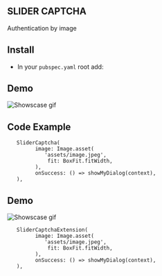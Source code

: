 ## SLIDER CAPTCHA
Authentication by image


## Install 
* In your `pubspec.yaml` root add:

## Demo
![Showscase gif](https://github.com/BrianTV98/slider_captcha/blob/main/demo/slider_captcha.gif)
## Code Example

```
   SliderCaptcha(
         image: Image.asset(
            'assets/image.jpeg',
             fit: BoxFit.fitWidth,
         ),
         onSuccess: () => showMyDialog(context),
   ),

```

## Demo
![Showscase gif](https://github.com/BrianTV98/slider_captcha/blob/main/demo/slider_captcha_extention.gif)
```
   SliderCaptchaExtension(
         image: Image.asset(
            'assets/image.jpeg',
             fit: BoxFit.fitWidth,
         ),
         onSuccess: () => showMyDialog(context),
   ),

```

